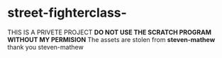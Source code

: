 # street-fighterclass-

THIS IS A PRIVETE PROJECT 
**DO NOT USE THE SCRATCH PROGRAM WITHOUT MY PERMISION**
The assets are stolen from **steven-mathew** 
thank you steven-mathew
